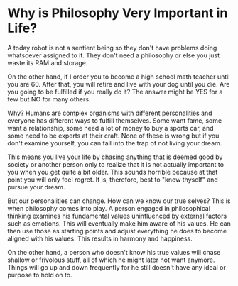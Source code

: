 # Why is Philosophy Very Important in Life?

A today robot is not a sentient being so they don't have problems doing whatsoever assigned to it. They don't need a philosophy or else you just waste its RAM and storage.

On the other hand, if I order you to become a high school math teacher until you are 60. After that, you will retire and live with your dog until you die. Are you going to be fulfilled if you really do it? The answer might be YES for a few but NO for many others.

Why? Humans are complex organisms with different personalities and everyone has different ways to fulfill themselves. Some want fame, some want a relationship, some need a lot of money to buy a sports car, and some need to be experts at their craft. None of these is wrong but if you don't examine yourself, you can fall into the trap of not living your dream.

This means you live your life by chasing anything that is deemed good by society or another person only to realize that it is not actually important to you when you get quite a bit older. This sounds horrible because at that point you will only feel regret. It is, therefore, best to "know thyself" and pursue your dream.

But our personalities can change. How can we know our true selves? This is when philosophy comes into play. A person engaged in philosophical thinking examines his fundamental values uninfluenced by external factors such as emotions. This will eventually make him aware of his values. He can then use those as starting points and adjust everything he does to become aligned with his values. This results in harmony and happiness.

On the other hand, a person who doesn't know his true values will chase shallow or frivolous stuff, all of which he might later not want anymore. Things will go up and down frequently for he still doesn't have any ideal or purpose to hold on to.
